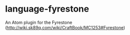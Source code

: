 # language-fyrestone
An Atom plugin for the Fyrestone (http://wiki.sk89q.com/wiki/CraftBook/MC1253#Fyrestone)
